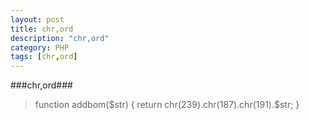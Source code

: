 ```yaml
---
layout: post
title: chr,ord
description: "chr,ord"
category: PHP
tags: [chr,ord]
---
```

###chr,ord###
> function addbom($str) {
  return chr(239).chr(187).chr(191).$str;
}